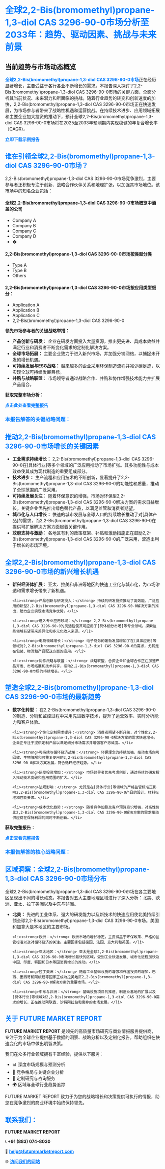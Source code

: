 <h1 style="color: #007BFF;">全球2,2-Bis(bromomethyl)propane-1,3-diol CAS 3296-90-0市场分析至2033年：趋势、驱动因素、挑战与未来前景</h1>

<section id="overview">
<h2>当前趋势与市场动态概览</h2>
<p><a href="https://www.futuremarketreport.com/zh-CN/industry-report/22-bisbromomethylpropane-13-diol-cas-3296-90-0-market" style="color: #007BFF; text-decoration: none;"><strong>全球2,2-Bis(bromomethyl)propane-1,3-diol CAS 3296-90-0市场</strong></a>正在经历显著增长，主要受益于各行各业不断增长的需求。本报告深入探讨了2,2-Bis(bromomethyl)propane-1,3-diol CAS 3296-90-0市场的关键方面，全面分析其当前状况、未来潜力和所面临的挑战。随着行业趋势的转变和创新速度的加快，2,2-Bis(bromomethyl)propane-1,3-diol CAS 3296-90-0市场正在快速发展，为市场参与者带来了战略性机遇和运营挑战。在持续技术进步、应用领域拓展和主要企业加大投资的推动下，预计全球2,2-Bis(bromomethyl)propane-1,3-diol CAS 3296-90-0市场将在2025至2033年预测期内实现稳健的年复合增长率（CAGR）。</p>
</section>

<section id="overview">
<p><a href="https://www.futuremarketreport.com/zh-CN/request-sample/reportId=111393" style="color: #007BFF; text-decoration: none;"><strong>立即下载示例报告</strong></a></p>
</section>

<section id="key-players">
<h2 style="color: #007BFF;">谁在引领全球2,2-Bis(bromomethyl)propane-1,3-diol CAS 3296-90-0市场？</h2>
<p>2,2-Bis(bromomethyl)propane-1,3-diol CAS 3296-90-0市场竞争激烈，主要参与者正积极专注于创新、战略合作伙伴关系和地理扩张，以加强其市场地位。该市场中的知名企业包括：</p>
<h4>全球2,2-Bis(bromomethyl)propane-1,3-diol CAS 3296-90-0市场概览中涵盖的公司</h4>
<ul><li>Company A</li><li>Company B</li><li>Company C</li><li>Company D</li><li>�</li></ul>
<h4>2,2-Bis(bromomethyl)propane-1,3-diol CAS 3296-90-0市场按类型分类</h4>
<ul><li>Type A</li><li>Type B</li><li>Others</li></ul>

<h4>2,2-Bis(bromomethyl)propane-1,3-diol CAS 3296-90-0市场按应用类型细分：</h4>
<ul><li>Application A</li><li>Application B</li><li>Application C</li><li>2,2-Bis(bromomethyl)propane-1,3-diol CAS 3296-90-0</li></ul>
<p><strong>领先市场参与者的关键战略举措：</strong></p> 
<ul> 
<li><strong>产品创新与研发：</strong> 企业在研发方面投入大量资源，推出更先进、具成本效益并满足行业和消费者不断变化需求的定制化解决方案。</li> 
<li><strong>全球市场拓展：</strong> 主要企业致力于进入新兴市场，并加强分销网络，以捕捉未开发的增长机遇。</li> 
<li><strong>可持续发展与ESG战略：</strong> 越来越多的企业采用环保制造流程并减少碳足迹，以实现全球可持续发展目标。</li> 
<li><strong>并购与战略联盟：</strong> 市场领导者通过战略合作、并购和协作增强技术能力并扩展产品组合。</li> 
</ul>
</section>

<section>
<p><strong>获取完整市场分析：</strong></p> 
<a href="https://www.futuremarketreport.com/zh-CN/industry-report/22-bisbromomethylpropane-13-diol-cas-3296-90-0-market" style="color: #007BFF; text-decoration: none;"><strong>点击此处查看完整报告</strong></a> 
<h3 style="color: #007BFF;">本报告解答的关键战略问题：</h3>
</section>

<section id="driving-factors">
  <h2 style="color: #007BFF;">推动2,2-Bis(bromomethyl)propane-1,3-diol CAS 3296-90-0市场增长的关键因素</h2>
  <ul>
    <li><strong>工业需求持续增长：</strong> 2,2-Bis(bromomethyl)propane-1,3-diol CAS 3296-90-0在[具体行业]等多个领域的广泛应用推动了市场扩张。其多功能性与成本效益使其成为现代制造的重要组成部分。</li>
    <li><strong>技术进步：</strong> 生产流程和应用技术的不断创新，显著提升了2,2-Bis(bromomethyl)propane-1,3-diol CAS 3296-90-0的功能性和质量，推动了全球范围的广泛采用。</li>
    <li><strong>可持续发展关注：</strong> 随着环保意识的增强，市场对环保型2,2-Bis(bromomethyl)propane-1,3-diol CAS 3296-90-0解决方案的需求日益增长。关键企业优先推出绿色替代产品，以满足监管和消费者期望。</li>
    <li><strong>城市化与人口增长：</strong> 快速的城市发展与全球人口的持续增长推动了对[具体产品]的需求，而2,2-Bis(bromomethyl)propane-1,3-diol CAS 3296-90-0在提供可扩展解决方案方面起着关键作用。</li>
    <li><strong>政府支持与激励：</strong> 各地区有利的政策框架、补贴和激励措施正在鼓励2,2-Bis(bromomethyl)propane-1,3-diol CAS 3296-90-0的广泛采用，营造出利于增长的市场环境。</li>
  </ul>
</section>

<section id="growth-opportunities">
  <h2 style="color: #007BFF;">全球2,2-Bis(bromomethyl)propane-1,3-diol CAS 3296-90-0市场的新兴增长机遇</h2>
  <ul>
    <li><strong>新兴经济体扩展：</strong> 亚太、拉美和非洲等地区的快速工业化与城市化，为市场渗透和需求增长带来了新机遇。</li>
    
    <li><strong>产品创新与研发投入：</strong> 持续的研发投资推动了高效能、广泛应用的新型2,2-Bis(bromomethyl)propane-1,3-diol CAS 3296-90-0解决方案的推出，助力企业实现市场竞争优势。</li>
    
    <li><strong>进入专业应用领域：</strong> 2,2-Bis(bromomethyl)propane-1,3-diol CAS 3296-90-0的灵活性使其可应用于[具体细分市场]等专业领域，探索这些领域有望带来差异化和多元化收入来源。</li>
    
    <li><strong>电商领域增长：</strong> 电子商务的蓬勃发展增加了在[具体应用]等领域对2,2-Bis(bromomethyl)propane-1,3-diol CAS 3296-90-0的需求，尤其是在包装、物流和产品配送方面的应用。</li>
    
    <li><strong>协作战略与联盟：</strong> 战略联盟、合资企业和全球合作正在加速产品开发、市场拓展和技术共享，推动2,2-Bis(bromomethyl)propane-1,3-diol CAS 3296-90-0市场的持续增长。</li>
  </ul>
</section>

<section id="trending-factors">
  <h2 style="color: #007BFF;">塑造全球2,2-Bis(bromomethyl)propane-1,3-diol CAS 3296-90-0市场的最新趋势</h2>
  <ul>
    <li><strong>数字化转型：</strong> 在2,2-Bis(bromomethyl)propane-1,3-diol CAS 3296-90-0的制造、分销和监控过程中采用先进数字技术，提升了运营效率、实时分析能力和客户体验。</li>
    
    <li><strong>个性化定制需求提升：</strong> 消费者期望不断升级，对个性化2,2-Bis(bromomethyl)propane-1,3-diol CAS 3296-90-0解决方案的需求快速增长。企业正专注于提供定制产品以满足细分市场需求并增强客户忠诚度。</li>
    
    <li><strong>可持续与循环经济战略：</strong> 环保理念的持续加强，推动市场向可回收、生物降解和可重复使用的2,2-Bis(bromomethyl)propane-1,3-diol CAS 3296-90-0解决方案发展，符合循环经济趋势。</li>
    
    <li><strong>研发投资增加：</strong> 市场领导者优先考虑创新，通过持续的研发投入推动技术突破和应用范围的扩大。</li>
    
    <li><strong>法规影响：</strong> 尤其是在[具体行业]等领域的严格监管标准正影响2,2-Bis(bromomethyl)propane-1,3-diol CAS 3296-90-0产品的设计、材料标准和性能要求。</li>
    
    <li><strong>成本优化趋势：</strong> 随着竞争加剧及客户预算意识增强，对高性价比2,2-Bis(bromomethyl)propane-1,3-diol CAS 3296-90-0解决方案的需求推动供应商在保持利润的同时不断创新。</li>
  </ul>
</section>

<section>
  <p><strong>获取完整报告：</strong></p>
  <a href="https://www.futuremarketreport.com/zh-CN/industry-report/22-bisbromomethylpropane-13-diol-cas-3296-90-0-market" style="color: #007BFF; text-decoration: none;"><strong>点击查看完整报告</strong></a>

  <h3 style="color: #007BFF;">本报告解答的核心战略问题：</h3>
</section>

<section id="regional-analysis">
  <h2 style="color: #007BFF;">区域洞察：全球2,2-Bis(bromomethyl)propane-1,3-diol CAS 3296-90-0市场分布</h2>
  <p>全球2,2-Bis(bromomethyl)propane-1,3-diol CAS 3296-90-0市场在各主要地区呈现出不同的增长动态。本报告对五大主要地理区域进行了深入分析：北美、欧洲、亚太、拉丁美洲以及中东与非洲。</p>
  <ul>
    <li><strong>北美：</strong> 先进的工业体系、强大的研发能力以及新技术的快速应用使北美持续引领全球2,2-Bis(bromomethyl)propane-1,3-diol CAS 3296-90-0市场。美国和加拿大是本地区的主要市场。</li>

    <li><strong>欧洲：</strong> 欧洲市场的增长稳定，主要得益于环保政策、严格的监管标准以及对循环经济的关注。主要国家包括德国、法国、意大利和英国。</li>

    <li><strong>亚太地区：</strong> 亚太是全球2,2-Bis(bromomethyl)propane-1,3-diol CAS 3296-90-0市场增长最快的区域，受到工业快速发展、城市化进程加快及中国、印度、韩国和日本等国消费增长的推动。</li>

    <li><strong>拉丁美洲：</strong> 随着工业基础设施的增强和外国投资的增加，巴西、墨西哥和阿根廷等国家正成为拉美地区2,2-Bis(bromomethyl)propane-1,3-diol CAS 3296-90-0解决方案的重要市场。</li>

    <li><strong>中东与非洲：</strong> 基础设施项目的推进、制造业基地的扩展以及[具体行业]等领域对2,2-Bis(bromomethyl)propane-1,3-diol CAS 3296-90-0需求的增长，正在推动阿联酋、沙特阿拉伯和南非的市场发展。</li>
  </ul>
</section>

<footer>
<h2 style="color: #007BFF;">关于 FUTURE MARKET REPORT</h2>
<p><strong>FUTURE MARKET REPORT</strong> 是领先的高质量市场研究与商业情报服务提供商，专注于为全球企业提供基于数据的洞察、战略分析以及定制化报告，帮助组织在快速变化的市场中做出明智决策。</p>

<p>我们在众多行业领域拥有丰富经验，提供以下服务：</p>
<ul>
  <li>📊 深度市场规模与预测分析</li>
  <li>📌 竞争格局与关键企业分析</li>
  <li>🧩 定制研究与咨询服务</li>
  <li>🌍 区域与全球行业趋势追踪</li>
</ul>

<p>FUTURE MARKET REPORT 致力于为您的战略增长和决策提供可执行的情报，助您在竞争激烈的商业环境中始终保持领先。</p>

<h2 style="color: #007BFF;">联系我们：</h2>
<p><strong>FUTURE MARKET REPORT</strong></p>
<p>📞 <strong>+91 (883) 074-8030</strong></p>
<p>📧 <strong><a href="mailto:help@futuremarketreport.com" style="color: #007BFF;">help@futuremarketreport.com</a></strong></p>
<p>🌐 <strong><a href="https://www.futuremarketreport.com/" style="color: #007BFF;">访问我们的网站</a></strong></p>
</footer>